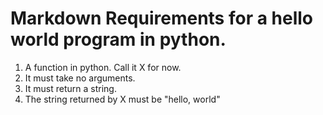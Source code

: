 # Markdown Requirements for a hello world program in python.

1. A function in python. Call it X for now.
2. It must take no arguments.
3. It must return a string.
4. The string returned by X must be "hello, world"